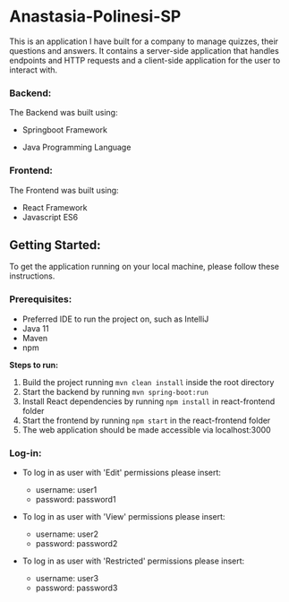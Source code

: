 # Anastasia-Polinesi-SP
This is an application I have built for a company to manage quizzes, their questions and answers.
It contains a server-side application that handles endpoints and HTTP requests and a client-side application for the user to interact with.

### **Backend:**

The Backend was built using:
- Springboot Framework

- Java Programming Language

### **Frontend:**

The Frontend was built using:

- React Framework
- Javascript ES6

## Getting Started:

To get the application running on your local machine, please follow these instructions.

### **Prerequisites:**
- Preferred IDE to run the project on, such as IntelliJ
- Java 11
- Maven
- npm

**Steps to run:**
1) Build the project running `mvn clean install` inside the root directory
2) Start the backend by running `mvn spring-boot:run`
3) Install React dependencies by running `npm install` in react-frontend folder
4) Start the frontend by running `npm start` in the react-frontend folder
5) The web application should be made accessible via localhost:3000

### **Log-in:**

- To log in as user with 'Edit' permissions please insert:
    
    - username: user1
    - password: password1
    
- To log in as user with 'View' permissions please insert:

    - username: user2
    - password: password2
    
- To log in as user with 'Restricted' permissions please insert:

    - username: user3
    - password: password3




